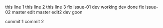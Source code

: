 this line 1
this line 2
this line 3
fix issue-01
dev working
dev done
fix issue-02
master edit
master edit2
dev goon

commit 1
commit 2
